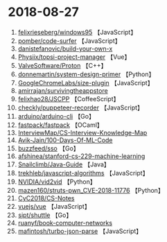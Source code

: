# 2018-08-27

1. [felixrieseberg/windows95](https://github.com/felixrieseberg/windows95) 【JavaScript】
2. [pomber/code-surfer](https://github.com/pomber/code-surfer) 【JavaScript】
3. [danistefanovic/build-your-own-x](https://github.com/danistefanovic/build-your-own-x) 
4. [Physiix/topsi-project-manager](https://github.com/Physiix/topsi-project-manager) 【Vue】
5. [ValveSoftware/Proton](https://github.com/ValveSoftware/Proton) 【C++】
6. [donnemartin/system-design-primer](https://github.com/donnemartin/system-design-primer) 【Python】
7. [GoogleChromeLabs/size-plugin](https://github.com/GoogleChromeLabs/size-plugin) 【JavaScript】
8. [amirrajan/survivingtheappstore](https://github.com/amirrajan/survivingtheappstore) 
9. [felixhao28/JSCPP](https://github.com/felixhao28/JSCPP) 【CoffeeScript】
10. [checkly/puppeteer-recorder](https://github.com/checkly/puppeteer-recorder) 【JavaScript】
11. [arduino/arduino-cli](https://github.com/arduino/arduino-cli) 【Go】
12. [fastpack/fastpack](https://github.com/fastpack/fastpack) 【OCaml】
13. [InterviewMap/CS-Interview-Knowledge-Map](https://github.com/InterviewMap/CS-Interview-Knowledge-Map) 
14. [Avik-Jain/100-Days-Of-ML-Code](https://github.com/Avik-Jain/100-Days-Of-ML-Code) 
15. [buzzfeed/sso](https://github.com/buzzfeed/sso) 【Go】
16. [afshinea/stanford-cs-229-machine-learning](https://github.com/afshinea/stanford-cs-229-machine-learning) 
17. [Snailclimb/Java-Guide](https://github.com/Snailclimb/Java-Guide) 【Java】
18. [trekhleb/javascript-algorithms](https://github.com/trekhleb/javascript-algorithms) 【JavaScript】
19. [NVIDIA/vid2vid](https://github.com/NVIDIA/vid2vid) 【Python】
20. [mazen160/struts-pwn_CVE-2018-11776](https://github.com/mazen160/struts-pwn_CVE-2018-11776) 【Python】
21. [CyC2018/CS-Notes](https://github.com/CyC2018/CS-Notes) 
22. [vuejs/vue](https://github.com/vuejs/vue) 【JavaScript】
23. [sipt/shuttle](https://github.com/sipt/shuttle) 【Go】
24. [ruanyf/book-computer-networks](https://github.com/ruanyf/book-computer-networks) 
25. [mafintosh/turbo-json-parse](https://github.com/mafintosh/turbo-json-parse) 【JavaScript】

